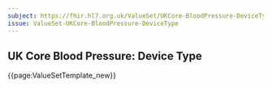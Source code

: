 ```yaml
---
subject: https://fhir.hl7.org.uk/ValueSet/UKCore-BloodPressure-DeviceType
issue: ValueSet-UKCore-BloodPressure-DeviceType
---
```

## UK Core Blood Pressure: Device Type 

{{page:ValueSetTemplate_new}}